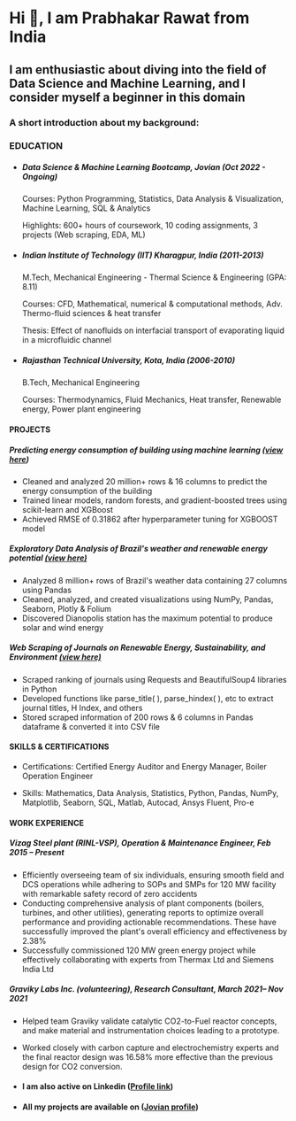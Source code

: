 # Hi 👋, I am Prabhakar Rawat from India

##  I am enthusiastic about diving into the field of Data Science and Machine Learning, and I consider myself a beginner in this domain

### A short introduction about my background:

### EDUCATION

* ##### Data Science & Machine Learning Bootcamp, Jovian	(Oct 2022 - Ongoing)
  Courses: Python Programming, Statistics, Data Analysis & Visualization, Machine Learning, SQL & Analytics

  Highlights: 600+ hours of coursework, 10 coding assignments, 3 projects (Web scraping, EDA, ML)

* ##### Indian Institute of Technology (IIT) Kharagpur, India (2011-2013)
  M.Tech, Mechanical Engineering - Thermal Science & Engineering (GPA: 8.11)

  Courses: CFD, Mathematical, numerical & computational methods, Adv. Thermo-fluid sciences & heat transfer

  Thesis: Effect of nanofluids on interfacial transport of evaporating liquid in a microfluidic channel

* ##### Rajasthan Technical University, Kota, India (2006-2010)
  B.Tech, Mechanical Engineering

  Courses: Thermodynamics, Fluid Mechanics, Heat transfer, Renewable energy, Power plant engineering

#### PROJECTS
##### Predicting energy consumption of building using machine learning ([view here](https://jovian.com/prabhakarrawat/machine-learning-project))
* Cleaned and analyzed 20 million+ rows & 16 columns to predict the energy consumption of the building
* Trained linear models, random forests, and gradient-boosted trees using scikit-learn and XGBoost
* Achieved RMSE of 0.31862 after hyperparameter tuning for XGBOOST model
##### Exploratory Data Analysis of Brazil's weather and renewable energy potential [(view here)](https://jovian.com/prabhakarrawat/exploratory-data-analysis-of-brazils-weather-and-renewable-energy-potential)
* Analyzed 8 million+ rows of Brazil's weather data containing 27 columns using Pandas
* Cleaned, analyzed, and created visualizations using NumPy, Pandas, Seaborn, Plotly & Folium
* Discovered Dianopolis station has the maximum potential to produce solar and wind energy
##### Web Scraping of Journals on Renewable Energy, Sustainability, and Environment [(view here)](https://jovian.com/prabhakarrawat/webscraping-project)
* Scraped ranking of journals using Requests and BeautifulSoup4 libraries in Python
* Developed functions like parse_title( ), parse_hindex( ), etc to extract journal titles, H Index, and others
* Stored scraped information of 200 rows & 6 columns in Pandas dataframe & converted it into CSV file

#### SKILLS & CERTIFICATIONS
* Certifications: Certified Energy Auditor and Energy Manager, Boiler Operation Engineer

* Skills: Mathematics, Data Analysis, Statistics, Python, Pandas, NumPy, Matplotlib, Seaborn, SQL, Matlab, 
  Autocad, Ansys Fluent, Pro-e

#### WORK EXPERIENCE
##### Vizag Steel plant (RINL-VSP),                  Operation & Maintenance Engineer,         			    Feb 2015 – Present
* Efficiently overseeing team of six individuals, ensuring smooth field and DCS operations while adhering
  to SOPs and SMPs for 120 MW facility with remarkable safety record of zero accidents
* Conducting comprehensive analysis of plant components (boilers, turbines, and other utilities), generating reports to
  optimize overall performance and providing actionable recommendations. These have successfully improved the plant's overall
  efficiency and effectiveness by 2.38%
* Successfully commissioned 120 MW green energy project while effectively collaborating with experts from Thermax Ltd 
  and Siemens India Ltd

##### Graviky Labs Inc. (volunteering), 		         Research Consultant,		          March 2021– Nov 2021
* Helped team Graviky validate catalytic CO2-to-Fuel reactor concepts, and make material and instrumentation
  choices leading to a prototype.
* Worked closely with carbon capture and electrochemistry experts and the final reactor design was 16.58% more 
  effective than the previous design for CO2 conversion.

* #### I am also active on Linkedin ([Profile link](https://www.linkedin.com/in/prabhakarrawat/))
* #### All my projects are available on ([Jovian profile](https://jovian.com/prabhakarrawat))
